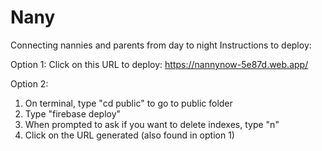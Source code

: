 # Nany
Connecting nannies and parents from day to night
Instructions to deploy:

Option 1:
Click on this URL to deploy:
https://nannynow-5e87d.web.app/ 


Option 2:
1) On terminal, type "cd public" to go to public folder
2) Type "firebase deploy"
3) When prompted to ask if you want to delete indexes, type "n"
4) Click on the URL generated (also found in option 1)
